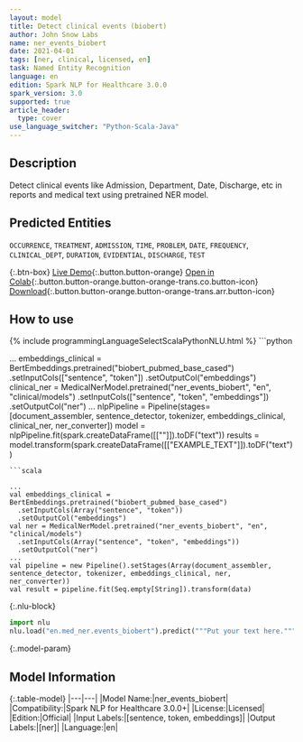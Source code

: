```yaml
---
layout: model
title: Detect clinical events (biobert)
author: John Snow Labs
name: ner_events_biobert
date: 2021-04-01
tags: [ner, clinical, licensed, en]
task: Named Entity Recognition
language: en
edition: Spark NLP for Healthcare 3.0.0
spark_version: 3.0
supported: true
article_header:
  type: cover
use_language_switcher: "Python-Scala-Java"
---
```


## Description

Detect clinical events like Admission, Department, Date, Discharge, etc in reports and medical text using pretrained NER model.

## Predicted Entities

`OCCURRENCE`, `TREATMENT`, `ADMISSION`, `TIME`, `PROBLEM`, `DATE`, `FREQUENCY`, `CLINICAL_DEPT`, `DURATION`, `EVIDENTIAL`, `DISCHARGE`, `TEST`

{:.btn-box}
[Live Demo](https://demo.johnsnowlabs.com/healthcare/NER_EVENTS_CLINICAL/){:.button.button-orange}
[Open in Colab](https://colab.research.google.com/github/JohnSnowLabs/spark-nlp-workshop/blob/master/tutorials/Certification_Trainings/Healthcare/1.Clinical_Named_Entity_Recognition_Model.ipynb){:.button.button-orange.button-orange-trans.co.button-icon}
[Download](https://s3.amazonaws.com/auxdata.johnsnowlabs.com/clinical/models/ner_events_biobert_en_3.0.0_3.0_1617260774039.zip){:.button.button-orange.button-orange-trans.arr.button-icon}

## How to use



<div class="tabs-box" markdown="1">
{% include programmingLanguageSelectScalaPythonNLU.html %}
```python

...
embeddings_clinical = BertEmbeddings.pretrained("biobert_pubmed_base_cased")  .setInputCols(["sentence", "token"])  .setOutputCol("embeddings")
clinical_ner = MedicalNerModel.pretrained("ner_events_biobert", "en", "clinical/models")   .setInputCols(["sentence", "token", "embeddings"])   .setOutputCol("ner")
...
nlpPipeline = Pipeline(stages=[document_assembler, sentence_detector, tokenizer, embeddings_clinical, clinical_ner, ner_converter])
model = nlpPipeline.fit(spark.createDataFrame([[""]]).toDF("text"))
results = model.transform(spark.createDataFrame([["EXAMPLE_TEXT"]]).toDF("text"))
```
```scala

...
val embeddings_clinical = BertEmbeddings.pretrained("biobert_pubmed_base_cased")
  .setInputCols(Array("sentence", "token"))
  .setOutputCol("embeddings")
val ner = MedicalNerModel.pretrained("ner_events_biobert", "en", "clinical/models")
  .setInputCols(Array("sentence", "token", "embeddings"))
  .setOutputCol("ner")
...
val pipeline = new Pipeline().setStages(Array(document_assembler, sentence_detector, tokenizer, embeddings_clinical, ner, ner_converter))
val result = pipeline.fit(Seq.empty[String]).transform(data)
```


{:.nlu-block}
```python
import nlu
nlu.load("en.med_ner.events_biobert").predict("""Put your text here.""")
```

</div>

{:.model-param}
## Model Information

{:.table-model}
|---|---|
|Model Name:|ner_events_biobert|
|Compatibility:|Spark NLP for Healthcare 3.0.0+|
|License:|Licensed|
|Edition:|Official|
|Input Labels:|[sentence, token, embeddings]|
|Output Labels:|[ner]|
|Language:|en|